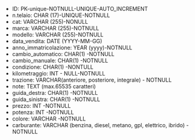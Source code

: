 - ID: PK-unique-NOTNULL-UNIQUE-AUTO_INCREMENT
- n.telaio: CHAR (17)-UNIQUE-NOTNULL
- cat: VARCHAR (255)-NONULL
- marca: VARCHAR (255)-NOTNULL
- modello: VARCHAR (255)-NOTNULL
- data_vendita: DATE (YYYY-MM-GG)
- anno_immatricolazione: YEAR (yyyy)-NOTNULL
- cambio_automatico: CHAR(1) -NOTNULL
- cambio_manuale:  CHAR(1) -NOTNULL
- condizione: CHAR(1) -NONTULL
- kilometraggio: INT - NULL-NOTNULL
- trazione: VARCHAR(anteriore, posteriore, integrale) - NOTNULL
- note: TEXT (max.65535 caratteri) 
- guida_destra: CHAR(1) -NOTNULL 
- guida_sinistra: CHAR(1) -NOTNULL
- prezzo: INT -NOTNULL
- potenza: INT -NOTNULL
- colore: VARCHAR -NOTNULL
- carburante: VARCHAR (benzina, diesel, metano, gpl, elettrico, ibrido) -NOTNULL